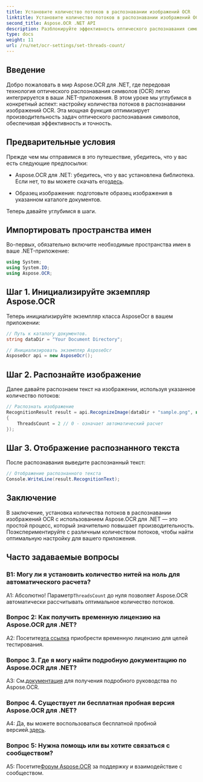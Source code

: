 ```yaml
---
title: Установите количество потоков в распознавании изображений OCR
linktitle: Установите количество потоков в распознавании изображений OCR
second_title: Aspose.OCR .NET API
description: Разблокируйте эффективность оптического распознавания символов в .NET. Легко установите количество потоков с помощью Aspose.OCR. Повышайте точность и скорость.
type: docs
weight: 11
url: /ru/net/ocr-settings/set-threads-count/
---
```

## Введение

Добро пожаловать в мир Aspose.OCR для .NET, где передовая технология оптического распознавания символов (OCR) легко интегрируется в ваши .NET-приложения. В этом уроке мы углубимся в конкретный аспект: настройку количества потоков в распознавании изображений OCR. Эта мощная функция оптимизирует производительность задач оптического распознавания символов, обеспечивая эффективность и точность.

## Предварительные условия

Прежде чем мы отправимся в это путешествие, убедитесь, что у вас есть следующие предпосылки:

-  Aspose.OCR для .NET: убедитесь, что у вас установлена библиотека. Если нет, то вы можете скачать его[здесь](https://releases.aspose.com/ocr/net/).

- Образец изображения: подготовьте образец изображения в указанном каталоге документов.

Теперь давайте углубимся в шаги.

## Импортировать пространства имен

Во-первых, обязательно включите необходимые пространства имен в ваше .NET-приложение:

```csharp
using System;
using System.IO;
using Aspose.OCR;
```

## Шаг 1. Инициализируйте экземпляр Aspose.OCR

Теперь инициализируйте экземпляр класса AsposeOcr в вашем приложении:

```csharp
// Путь к каталогу документов.
string dataDir = "Your Document Directory";

// Инициализировать экземпляр AsposeOcr
AsposeOcr api = new AsposeOcr();
```

## Шаг 2. Распознайте изображение

Далее давайте распознаем текст на изображении, используя указанное количество потоков:

```csharp
// Распознать изображение
RecognitionResult result = api.RecognizeImage(dataDir + "sample.png", new RecognitionSettings
{
    ThreadsCount = 2 // 0 - означает автоматический расчет
});
```

## Шаг 3. Отображение распознанного текста

После распознавания выведите распознанный текст:

```csharp
// Отображение распознанного текста
Console.WriteLine(result.RecognitionText);
```

## Заключение

В заключение, установка количества потоков в распознавании изображений OCR с использованием Aspose.OCR для .NET — это простой процесс, который значительно повышает производительность. Поэкспериментируйте с различным количеством потоков, чтобы найти оптимальную настройку для вашего приложения.

## Часто задаваемые вопросы

### В1: Могу ли я установить количество нитей на ноль для автоматического расчета?

 А1: Абсолютно! Параметр`ThreadsCount` до нуля позволяет Aspose.OCR автоматически рассчитывать оптимальное количество потоков.

### Вопрос 2: Как получить временную лицензию на Aspose.OCR для .NET?

 А2: Посетите[эта ссылка](https://purchase.aspose.com/temporary-license/) приобрести временную лицензию для целей тестирования.

### Вопрос 3. Где я могу найти подробную документацию по Aspose.OCR для .NET?

 A3: См.[документация](https://reference.aspose.com/ocr/net/) для получения подробного руководства по Aspose.OCR.

### Вопрос 4. Существует ли бесплатная пробная версия Aspose.OCR для .NET?

 A4: Да, вы можете воспользоваться бесплатной пробной версией.[здесь](https://releases.aspose.com/).

### Вопрос 5: Нужна помощь или вы хотите связаться с сообществом?

 A5: Посетите[Форум Aspose.OCR](https://forum.aspose.com/c/ocr/16) за поддержку и взаимодействие с сообществом.